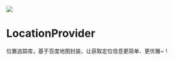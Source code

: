 [![](https://jitpack.io/v/dreamfish797/LocationProvider.svg)](https://jitpack.io/#dreamfish797/LocationProvider)

# LocationProvider
位置追踪库，基于百度地图封装，让获取定位信息更简单、更优雅~！
